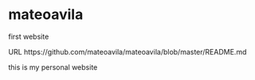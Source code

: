# mateoavila
first website
<?xml version="1.0" encoding="UTF-8"?>
<!DOCTYPE plist PUBLIC "-//Apple//DTD PLIST 1.0//EN" "http://www.apple.com/DTDs/PropertyList-1.0.dtd">
<plist version="1.0">
<dict>
	<key>URL</key>
	<string>https://github.com/mateoavila/mateoavila/blob/master/README.md</string>
	<p> this is my personal website</p>
</dict>
</plist>
